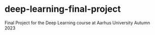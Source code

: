 # deep-learning-final-project
Final Project for the Deep Learning course at Aarhus University Autumn 2023
